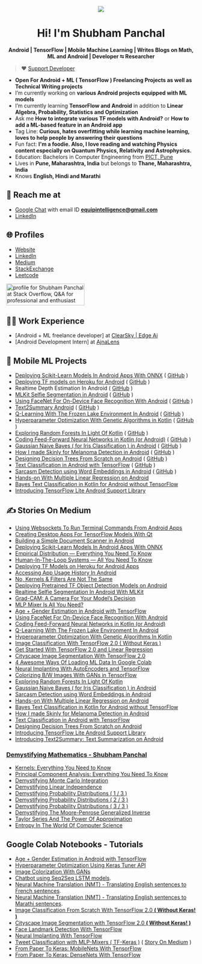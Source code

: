 
<p align="center">
  
  <img src="https://github.com/shubham0204/shubham0204/blob/master/banner_image.jpg?raw=true"/>

</p>

<h1 align="center">Hi! I'm Shubham Panchal</h1>

<p align="center">
<b>Android | TensorFlow | Mobile Machine Learning | Writes Blogs on Math, ML and Android | Developer ⮀ Researcher</b>
</p>

> ♥ [Support Developer](https://paypal.me/ShubhamPanchal0204)

- **Open For Android + ML ( TensorFlow ) Freelancing Projects as well as Technical Writing projects**
- I’m currently working on **various Android projects equipped with ML models**
- I’m currently learning **TensorFlow and Android** in addition to **Linear Algebra, Probability, Statistics and Optimization**
- Ask me **How to integrate various TF models with Android?** or **How to add a ML-based feature in an Android app**
- Tag Line: **Curious, hates overfitting while learning machine learning, loves to help people by answering their questions**
- Fun fact: **I'm a foodie. Also, I love reading and watching Physics content especially on Quantum Physics, Relativity and Astrophysics.**
- Education: Bachelors in Computer Engineering from [PICT, Pune](https://pict.edu)
- Lives in **Pune, Maharashtra, India** but belongs to **Thane, Maharashtra, India**
- Knows **English, Hindi and Marathi**

## 🙂 Reach me at

- [Google Chat](https://mail.google.com/chat) with email ID **equipintelligence@gmail.com**
- [LinkedIn](https://www.linkedin.com/in/shubham-panchal-82ba92160/)

## 🌐 Profiles

- [Website](https://shubham0204.github.io)
- [LinkedIn](https://www.linkedin.com/in/shubham-panchal-82ba92160/)
- [Medium](https://equipintelligence.medium.com)
- [StackExchange](https://stackexchange.com/users/13120333/shubham-panchal)
- [Leetcode](https://leetcode.com/shubham0204)

<a href="https://stackoverflow.com/users/13546426/shubham-panchal"><img src="https://stackoverflow.com/users/flair/13546426.png" width="208" height="58" alt="profile for Shubham Panchal at Stack Overflow, Q&amp;A for professional and enthusiast programmers" title="profile for Shubham Panchal at Stack Overflow, Q&amp;A for professional and enthusiast programmers"></a>

## 🧑‍💻 Work Experience

- [Android + ML freelance developer] at [ClearSky | Edge Ai](https://www.linkedin.com/company/clearsky-ai/)
- [Android Development Intern] at [AjnaLens](https://www.ajnalens.com)

## 📱 Mobile ML Projects

- [Deploying Scikit-Learn Models In Android Apps With ONNX](https://towardsdatascience.com/deploying-scikit-learn-models-in-android-apps-with-onnx-b3adabe16bab) ( [GitHub](https://github.com/shubham0204/Scikit_Learn_Android_Demo) )
- [Deploying TF models on Heroku for Android](https://heartbeat.comet.ml/deploying-tf-models-on-heroku-for-android-apps-8068f8363978) ( [GitHub](https://github.com/shubham0204/TensorFlow_Model_Deployment_Heroku_Android) )
- Realtime Depth Estimation In Android ( [GitHub](https://github.com/shubham0204/Realtime_MiDaS_Depth_Estimation_Android) )
- [MLKit Selfie Segmentation in Android](https://proandroiddev.com/realtime-selfie-segmentation-in-android-with-mlkit-38637c8502ba) ( [GitHub](https://github.com/shubham0204/MLKit_Selfie_Segmentation_Android) )
- [Using FaceNet For On-Device Face Recognition With Android](https://towardsdatascience.com/using-facenet-for-on-device-face-recognition-with-android-f84e36e19761) ( [GitHub](https://github.com/shubham0204/FaceRecognition_With_FaceNet_Android) )
- [Text2Summary Android](https://medium.com/@equipintelligence/introducing-text2summary-text-summarization-on-android-674b62419019) ( [GitHub](https://github.com/shubham0204/Text2Summary-Android) )
- [Q-Learning With The Frozen Lake Environment In Android](https://heartbeat.fritz.ai/q-learning-with-the-frozen-lake-environment-in-android-937cf48dcc52) ( [GitHub](https://github.com/shubham0204/QLearning_With_FrozenLakeEnv_Android) )
- [Hyperparameter Optimization With Genetic Algorithms in Kotlin](https://heartbeat.fritz.ai/hyperparameter-optimization-with-genetic-algorithms-in-kotlin-75e9c5a1e5ab) ( [GitHub](https://github.com/shubham0204/NN_GeneticAlgo_Optimization_Kotlin) )
- [Exploring Random Forests In Light Of Kotlin](https://heartbeat.fritz.ai/exploring-random-forests-in-the-light-of-kotlin-250210793248) ( [GitHub](https://github.com/shubham0204/Decision_Tree_On_Android) )
- [Coding Feed-Forward Neural Networks in Kotlin (or Android)](https://heartbeat.fritz.ai/coding-feed-foward-neural-networks-in-kotlin-or-android-b93efd47538f) ( [GitHub](https://github.com/shubham0204/Feedforward_Neural_Network_Kotlin) )
- [Gaussian Naive Bayes ( for Iris Classification ) in Android](https://heartbeat.fritz.ai/implementing-the-gaussian-naive-bayes-classifier-in-android-67746b69d1b1) ( [GitHub](https://github.com/shubham0204/GaussianNaiveBayes_Android_App) )
- [How I made Skinly for Melanoma Detection in Android](https://medium.com/dataseries/how-i-made-skinly-for-melanoma-detection-in-android-6ad00f0bd26d) ( [GitHub](https://github.com/shubham0204/Skinly_for_Melanoma) )
- [Designing Decision Trees From Scratch on Android](https://medium.com/@equipintelligence/designing-decision-trees-from-scratch-on-android-68bf7ee0d01a) ( [GitHub](https://github.com/shubham0204/Decision_Tree_On_Android) )
- [Text Classification in Android with TensorFlow](https://medium.com/dataseries/spam-classification-in-android-with-tensorflow-lite-cde417e81260) ( [GitHub](https://github.com/shubham0204/Spam_Classification_Android_Demo) )
- [Sarcasm Detection using Word Embeddings in Android](https://medium.com/@equipintelligence/sarcasm-detection-using-word-embeddings-in-android-999a791d676a) ( [GitHub](https://github.com/shubham0204/Sarcaso_for_Android) )
- [Hands-on With Multiple Linear Regression on Android](https://medium.com/@equipintelligence/hands-on-with-multiple-linear-regression-on-android-723a29e4f690)
- [Bayes Text Classification in Kotlin for Android without TensorFlow](https://medium.com/predict/bayes-text-classification-in-kotlin-for-android-without-tensorflow-d10f1247c23d)
- [Introducing TensorFlow Lite Android Support Library](https://towardsdatascience.com/tensorflow-lite-android-support-library-simply-ml-on-android-561402292c80)
                 
## ✍️ Stories On Medium

- [Using Websockets To Run Terminal Commands From Android Apps](https://medium.com/gitconnected/using-websockets-to-run-terminal-commands-from-android-apps-69f42b1d0b40)
- [Creating Desktop Apps For TensorFlow Models With Qt](https://medium.com/geekculture/creating-desktop-apps-for-tensorflow-with-qt-7b23d57c6557)
- [Building a Simple Document Scanner in Android](https://medium.com/geekculture/building-a-simple-document-scanner-in-android-1b4b11b3e407)
- [Deploying Scikit-Learn Models In Android Apps With ONNX](https://towardsdatascience.com/deploying-scikit-learn-models-in-android-apps-with-onnx-b3adabe16bab)
- [Empirical Distribution — Everything You Need To Know
](https://towardsdatascience.com/understanding-empirical-distributions-ed131de5f3df)
- [Human-In-The-Loop Systems — All You Need To Know](https://towardsdatascience.com/human-in-the-loop-systems-all-you-need-to-know-c260920b8acf)
- [Deploying TF Models on Heroku for Android Apps](https://heartbeat.comet.ml/deploying-tf-models-on-heroku-for-android-apps-8068f8363978)
- [Accessing App Usage History In Android](https://proandroiddev.com/accessing-app-usage-history-in-android-79c3af861ccf#6224)
- [No, Kernels & Filters Are Not The Same](https://towardsdatascience.com/no-kernels-filters-are-not-the-same-b230ec192ac9)
- [Deploying Pretrained TF Object Detection Models on Android](https://towardsdatascience.com/deploying-pretrained-tf-object-detection-models-on-android-25c3de92caab)
- [Realtime Selfie Segmentation In Android With MLKit](https://proandroiddev.com/realtime-selfie-segmentation-in-android-with-mlkit-38637c8502ba)
- [Grad-CAM: A Camera For Your Model’s Decision](https://towardsdatascience.com/grad-cam-camera-for-your-models-decision-1ef69aae8fe7)
- [MLP Mixer Is All You Need?](https://towardsdatascience.com/mlp-mixer-is-all-you-need-20dbc7587fe4)
- [Age + Gender Estimation in Android with TensorFlow](https://equipintelligence.medium.com/detecting-age-and-gender-with-tf-lite-on-android-33997eed6c25)
- [Using FaceNet For On-Device Face Recognition With Android](https://towardsdatascience.com/using-facenet-for-on-device-face-recognition-with-android-f84e36e19761)
- [Coding Feed-Forward Neural Networks in Kotlin (or Android)](https://heartbeat.fritz.ai/coding-feed-foward-neural-networks-in-kotlin-or-android-b93efd47538f)
- [Q-Learning With The Frozen Lake Environment In Android](https://heartbeat.fritz.ai/q-learning-with-the-frozen-lake-environment-in-android-937cf48dcc52)
- [Hyperparameter Optimization With Genetic Algorithms In Kotlin](https://heartbeat.fritz.ai/hyperparameter-optimization-with-genetic-algorithms-in-kotlin-75e9c5a1e5ab)
- [Image Classification With TensorFlow 2.0 ( Without Keras )](https://becominghuman.ai/image-classification-with-tensorflow-2-0-without-keras-e6534adddab2)
- [Get Started With TensorFlow 2.0 and Linear Regression](https://towardsdatascience.com/get-started-with-tensorflow-2-0-and-linear-regression-29b5dbd65977)
- [Cityscape Image Segmentation With TensorFlow 2.0](https://towardsdatascience.com/cityscape-segmentation-with-tensorflow-2-0-b320b6605cbf)
- [4 Awesome Ways Of Loading ML Data In Google Colab](https://towardsdatascience.com/4-awesome-ways-of-loading-ml-data-in-google-colab-9a5264c61966)
- [Neural Implanting With AutoEncoders and TensorFlow](https://towardsdatascience.com/neural-implanting-with-autoencoders-and-tensorflow-9c2c7b532198)
- [Colorizing B/W Images With GANs in TensorFlow](https://heartbeat.fritz.ai/colorizing-b-w-images-with-gans-in-tensorflow-f444f737db6c)
- [Exploring Random Forests In Light Of Kotlin](https://heartbeat.fritz.ai/exploring-random-forests-in-the-light-of-kotlin-250210793248)
- [Gaussian Naive Bayes ( for Iris Classification ) in Android](https://heartbeat.fritz.ai/implementing-the-gaussian-naive-bayes-classifier-in-android-67746b69d1b1)
- [Sarcasm Detection using Word Embeddings in Android](https://medium.com/@equipintelligence/sarcasm-detection-using-word-embeddings-in-android-999a791d676a)
- [Hands-on With Multiple Linear Regression on Android](https://medium.com/@equipintelligence/hands-on-with-multiple-linear-regression-on-android-723a29e4f690)
- [Bayes Text Classification in Kotlin for Android without TensorFlow](https://medium.com/predict/bayes-text-classification-in-kotlin-for-android-without-tensorflow-d10f1247c23d)
- [How I made Skinly for Melanoma Detection in Android](https://medium.com/dataseries/how-i-made-skinly-for-melanoma-detection-in-android-6ad00f0bd26d)
- [Text Classification in Android with TensorFlow](https://medium.com/dataseries/spam-classification-in-android-with-tensorflow-lite-cde417e81260)
- [Designing Decision Trees From Scratch on Android](https://medium.com/@equipintelligence/designing-decision-trees-from-scratch-on-android-68bf7ee0d01a)
- [Introducing TensorFlow Lite Android Support Library](https://towardsdatascience.com/tensorflow-lite-android-support-library-simply-ml-on-android-561402292c80)
- [Introducing Text2Summary: Text Summarization on Android](https://medium.com/@equipintelligence/introducing-text2summary-text-summarization-on-android-674b62419019)

### [Demystifying Mathematics - Shubham Panchal](https://medium.com/@equipintelligence/list/mathematics-demystified-7e4d1c18041f)

- [Kernels: Everything You Need to Know](https://towardsdatascience.com/kernels-everything-you-need-to-know-f5d255d95785)
- [Principal Component Analysis: Everything You Need To Know](https://towardsdatascience.com/principal-component-analysis-everything-you-need-to-know-5f834c9eaa83)
- [Demystifying Monte Carlo Integration](https://www.cantorsparadise.com/demystifying-monto-carlo-integration-7c9bd0e37689)
- [Demystifying Linear Independence](https://www.cantorsparadise.com/linear-independence-demystified-88235936722d)
- [Demystifying Probability Distributions ( 1 / 3 )](https://www.cantorsparadise.com/demystifying-probability-distributions-1-2-6db4a3fd3a60)
- [Demystifying Probability Distributions ( 2 / 3 )](https://equipintelligence.medium.com/demystifying-probability-distributions-2-3-ea4f5386113a)
- [Demystifying Probability Distributions ( 3 / 3 )](https://www.cantorsparadise.com/demystifying-probability-distributions-3-3-c06382b49e34)
- [Demystifying The Moore-Penrose Generalized Inverse](https://www.cantorsparadise.com/demystifying-the-moore-penrose-generalized-inverse-a1b989a1dd49)
- [Taylor Series And The Power Of Approximation](https://www.cantorsparadise.com/taylor-series-and-the-power-of-approximation-7d2c16596f89)
- [Entropy In The World Of Computer Science](https://medium.com/swlh/entropy-in-the-world-of-computer-science-2bd736e48c58)

## Google Colab Notebooks - Tutorials

- [Age + Gender Estimation in Android with TensorFlow](https://github.com/shubham0204/Age-Gender_Estimation_TF-Android)
- [Hyperparameter Optimization Using Keras Tuner API](https://colab.research.google.com/github/shubham0204/Google_Colab_Notebooks/blob/main/Hyperparameter_Optimization_Using_KerasTuner.ipynb)
- [Image Colorization With GANs](https://colab.research.google.com/github/shubham0204/Google_Colab_Notebooks/blob/main/ImageColorization_With_GANs.ipynb)
- [Chatbot using Seq2Seq LSTM models](https://colab.research.google.com/github/shubham0204/Google_Colab_Notebooks/blob/main/ChatBot_With_Seq2Seq.ipynb).
- [Neural Machine Translation (NMT) - Translating English sentences to French sentences](https://colab.research.google.com/github/shubham0204/Google_Colab_Notebooks/blob/main/Neural_Machine_Translation_(_Eng_French_).ipynb).
- [Neural Machine Translation (NMT) - Translating English sentences to Marathi sentences](https://colab.research.google.com/github/shubham0204/Google_Colab_Notebooks/blob/main/Neural_Machine_Translation_(_Eng_Mar_).ipynb).
- [Image Classification From Scratch With TensorFlow 2.0 **( Without Keras! )**](https://colab.research.google.com/github/shubham0204/Google_Colab_Notebooks/blob/main/Image_Classification_TF2.ipynb)
- [Cityscape Image Segmentation with TensorFlow 2.0 **( Without Keras! )** ](https://colab.research.google.com/github/shubham0204/Google_Colab_Notebooks/blob/main/CityScape_Image_Segmentation.ipynb)
- [Face Landmark Detection With TensorFlow](https://colab.research.google.com/github/shubham0204/Google_Colab_Notebooks/blob/main/Face_Landmark_Detection.ipynb)
- [Neural Implanting With TensorFlow](https://colab.research.google.com/github/shubham0204/Google_Colab_Notebooks/blob/main/Neural_Implanting_With_TF.ipynb)
- [Tweet Classification with MLP-Mixers ( TF-Keras )](https://www.kaggle.com/shubham0204/tweet-classification-with-mlp-mixers-tf-keras) ( [Story On Medium](https://towardsdatascience.com/mlp-mixer-is-all-you-need-20dbc7587fe4) )
- [From Paper To Keras: MobileNets With TensorFlow](https://colab.research.google.com/github/shubham0204/Google_Colab_Notebooks/blob/main/MobileNets_With_TensorFlow.ipynb)
- [From Paper To Keras: DenseNets With TensorFlow](https://colab.research.google.com/github/shubham0204/Google_Colab_Notebooks/blob/main/DenseNets_With_TensorFlow.ipynb)

